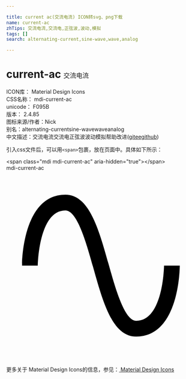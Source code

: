 ```yaml
---

title: current ac(交流电流) ICON转svg、png下载
name: current-ac
zhTips: 交流电流,交流电,正弦波,波动,模拟
tags: []
search: alternating-current,sine-wave,wave,analog

---
```


# current-ac  <small style="font-size: 60%;font-weight: 100">交流电流</small>


<div class="detail-page">
<p>
<span>
ICON库：
<span class="badge-secondary badge">Material Design Icons</span> 
</span>
<br/>
<span>
CSS名称：
<span class="badge-secondary badge">mdi-current-ac</span> 
</span>
<br/>
<span>
unicode：
<span class="badge-secondary badge">F095B</span> 
<copy-btn content='F095B' btn-title=""></copy-btn>
<copy-btn :content='String.fromCodePoint(parseInt("F095B", 16))' btn-title="复制U"></copy-btn>
</span>
<br/>
<span>
版本：
<span class="badge-secondary badge">2.4.85</span> 
</span>
<br/>
<span>图标来源/作者：<span class="badge-light badge">Nick</span></span> 
<br/>
<span>别名：<span class="badge-light badge">alternating-current</span><span class="badge-light badge">sine-wave</span><span class="badge-light badge">wave</span><span class="badge-light badge">analog</span></span><br/><span class="zh-detail">中文描述：<span class="badge-primary badge">交流电流</span><span class="badge-primary badge">交流电</span><span class="badge-primary badge">正弦波</span><span class="badge-primary badge">波动</span><span class="badge-primary badge">模拟</span><span class="help-link"><span>帮助改进</span>(<a href="https://gitee.com/liuwave/icon-helper/edit/master/json/material/current-ac.json" target="_blank" rel="noopener noreferrer">gitee</a><a href="https://github.com/liuwave/icon-helper/edit/master/json/material/current-ac.json" target="_blank" rel="noopener noreferrer">github</a></span>)</span><br/>
</p>
</div>
<div class="alert alert-dark">
  <i class="mdi mdi-current-ac mdi-48px"></i>
  <i class="mdi mdi-current-ac mdi-36px"></i>
  <i class="mdi mdi-current-ac mdi-24px"></i>
  <i class="mdi mdi-current-ac mdi-18px"></i>
</div>
<div>
  <p>引入css文件后，可以用<code>&lt;span&gt;</code>包裹，放在页面中。具体如下所示：    
  </p>
  <div class="alert alert-primary" style="font-size: 14px">
    &lt;span class="mdi mdi-current-ac" aria-hidden="true"&gt;&lt;/span&gt;
    <copy-btn content='<span class="mdi mdi-current-ac" aria-hidden="true"></span>'></copy-btn>
  </div>
  <div class="alert alert-secondary">
    <i class="mdi mdi-current-ac"
    style="font-size: 24px"
    aria-hidden="true"></i> mdi-current-ac
    <copy-btn content="mdi-current-ac" btn-title="复制图标名称"></copy-btn>
  </div>
</div>
<div id="svg" class="svg-wrap">
<svg xmlns="http://www.w3.org/2000/svg" viewBox="0 0 24 24"><path d="M16.5,21C13.5,21 12.31,16.76 11.05,12.28C10.14,9.04 9,5 7.5,5C4.11,5 4,11.93 4,12H2C2,11.63 2.06,3 7.5,3C10.5,3 11.71,7.25 12.97,11.74C13.83,14.8 15,19 16.5,19C19.94,19 20.03,12.07 20.03,12H22.03C22.03,12.37 21.97,21 16.5,21Z" /></svg>
</div>
<detail full-name='mdi-current-ac'></detail>
    
<div><p>更多关于 Material Design Icons的信息，参见：<a target="_blank" href="https://iconhelper.cn/material.html"> Material Design Icons</a>
</p></div>
